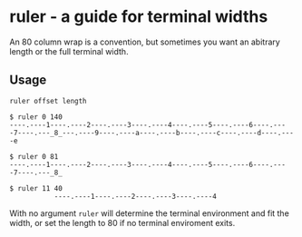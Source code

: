 ruler - a guide for terminal widths
===================================

An 80 column wrap is a convention, but sometimes you want an abitrary length or
the full terminal width.

Usage
-----

    ruler offset length

    $ ruler 0 140
    ----.----1----.----2----.----3----.----4----.----5----.----6----.----7----.---_8_---.----9----.----a----.----b----.----c----.----d----.----e

    $ ruler 0 81
    ----.----1----.----2----.----3----.----4----.----5----.----6----.----7----.---_8_ 

    $ ruler 11 40
               ----.----1----.----2----.----3----.----4

With no argument `ruler` will determine the terminal environment and fit the
width, or set the length to 80 if no terminal enviroment exits.
